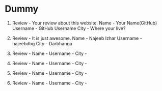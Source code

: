 # Dummy 
1.  Review - Your review about this website.
    Name - Your Name(GitHub)
    Username - GitHub Username
    City - Where your live?
    
2.  Review - It is just awesome.
    Name - Najeeb Izhar
    Username - najeebdbg
    City - Darbhanga
    
    
3.  Review - 
    Name - 
    Username - 
    City -
    
    
4.  Review - 
    Name - 
    Username - 
    City -
    
    
5.  Review - 
    Name - 
    Username - 
    City - 


6.  Review - 
    Name - 
    Username - 
    City -     
